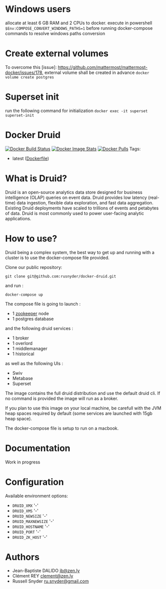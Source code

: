 Windows users
=============
allocate at least 6 GB RAM and 2 CPUs to docker.
execute in powershell
`$Env:COMPOSE_CONVERT_WINDOWS_PATHS=1`
before running docker-compose commands to resolve windows paths conversion

Create external volumes
======================
To overcome this [issue]: https://github.com/mattermost/mattermost-docker/issues/178, external volume shall be created in advance 
`docker volume create postgres`

Superset init
==============
run the following command for initialization
`docker exec -it superset superset-init`


Docker Druid
================

[![Docker Build Status](https://img.shields.io/docker/build/rusnyder/druid.svg)][dockerhub]
[![Docker Image Stats](https://images.microbadger.com/badges/image/rusnyder/druid.svg)](https://microbadger.com/images/rusnyder/druid)
[![Docker Pulls](https://img.shields.io/docker/pulls/rusnyder/druid.svg)][dockerhub]
Tags:

- latest ([Dockerfile](https://github.com/rusnyder/docker-druid/blob/master/Dockerfile))

[dockerhub]: https://hub.docker.com/r/rusnyder/druid

What is Druid?
==================

Druid is an open-source analytics data store designed for business intelligence (OLAP) queries on event data. Druid provides low latency (real-time) data ingestion, flexible data exploration, and fast data aggregation. Existing Druid deployments have scaled to trillions of events and petabytes of data. Druid is most commonly used to power user-facing analytic applications.


How to use?
===========

Druid being a complex system, the best way to get up and running with a cluster is to use the docker-compose file provided.

Clone our public repository:

```
git clone git@github.com:rusnyder/docker-druid.git
```

and run :

```
docker-compose up
```

The compose file is going to launch :

- 1 [zookeeper](https://hub.docker.com/r/znly/zookeeper/) node
- 1 postgres database

and the following druid services :

- 1 broker
- 1 overlord
- 1 middlemanager
- 1 historical

as well as the following UIs :

- Swiv
- Metabase
- Superset

The image contains the full druid distribution and use the default druid cli. If no command is provided the image will run as a broker.

If you plan to use this image on your local machine, be carefull with the JVM heap spaces required by default (some services are launched with 15gb heap space).

The docker-compose file is setup to run on a macbook.

Documentation
=============

Work in progress

Configuration
=============

Available environment options:

- `DRUID_XMX` '-'
- `DRUID_XMS` '-'
- `DRUID_NEWSIZE` '-'
- `DRUID_MAXNEWSIZE` '-'
- `DRUID_HOSTNAME` '-'
- `DRUID_PORT` '-'
- `DRUID_ZK_HOST` '-'

Authors
=======

- Jean-Baptiste DALIDO <jb@zen.ly>
- Clément REY <clement@zen.ly>
- Russell Snyder <ru.snyder@gmail.com>
